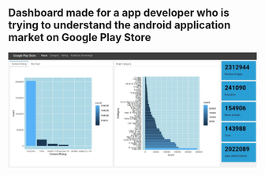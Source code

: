 ## Dashboard made for a app developer who is trying to understand the android application market on Google Play Store

![main page](display/display-main.jpg)
